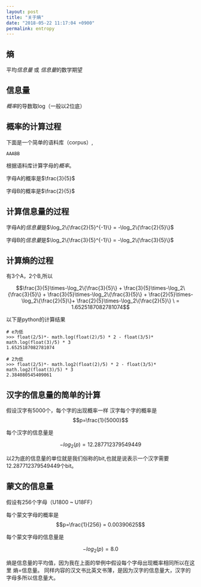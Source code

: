 ```yaml
---
layout: post
title: "关于熵"
date: "2018-05-22 11:17:04 +0900"
permalink: entropy
---
```


## 熵

平均*信息量* 或 *信息量*的数学期望

## 信息量

*概率*的导数取log（一般以2位底）

## 概率的计算过程

下面是一个简单的语料库（corpus）,

```AAABB```

根据语料库计算字母的*概率*。

字母A的概率是$\frac{3}{5}$

字母B的概率是$\frac{2}{5}$

## 计算信息量的过程

字母A的*信息量*是$\log_2\{\frac{2}{5}^{-1}\} = -\log_2\{\frac{2}{5}\}$

字母B的*信息量*是$\log_2\{\frac{3}{5}^{-1}\} = -\log_2\{\frac{3}{5}\}$


## 计算熵的过程

有3个A，2个B,所以

$$\frac{3}{5}\times-\log_2\{\frac{3}{5}\} + \frac{3}{5}\times-\log_2\{\frac{3}{5}\} + \frac{3}{5}\times-\log_2\{\frac{3}{5}\} + \frac{2}{5}\times-\log_2\{\frac{2}{5}\}+ \frac{2}{5}\times-\log_2\{\frac{2}{5}\} \
= 1.6525187082781074$$

以下是python的计算结果
```
# e为低
>>> float(2/5)*- math.log(float(2)/5) * 2 - float(3/5)* math.log(float(3)/5) * 3
1.6525187082781074

# 2为低
>>> float(2/5)*- math.log2(float(2)/5) * 2 - float(3/5)* math.log2(float(3)/5) * 3
2.384080545409061
```

## 汉字的信息量的简单的计算

假设汉字有5000个，每个字的出现概率一样
汉字每个字的概率是
$$p=\frac{1}{5000}$$

每个汉字的信息量是

$$-log_2(p)= 12.287712379549449$$

以2为底的信息量的单位就是我们俗称的bit,也就是说表示一个汉字需要12.287712379549449个bit。

## 蒙文的信息量

假设有256个字母（U1800 ~ U18FF）

每个蒙文字母的概率是
$$p=\frac{1}{256} = 0.00390625$$

每个蒙文字母的信息量是

$$-log_2(p)= 8.0$$

熵是信息量的平均值，因为我在上面的举例中假设每个字母出现概率相同所以在这里 熵=信息量。
同样内容的汉文书比英文书薄，是因为汉字的信息量大，汉字的字母多所以信息量大。
